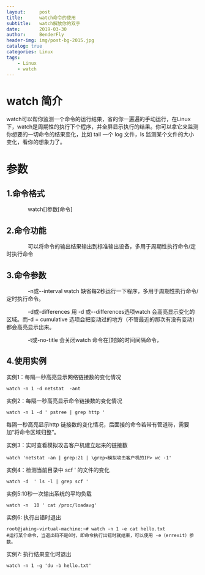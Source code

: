 ```yaml
---
layout:     post
title:      watch命令的使用
subtitle:   watch解放你的双手 
date:       2019-03-30
author:     BenderFly
header-img: img/post-bg-2015.jpg
catalog: true
categories: Linux
tags:
    - Linux
    - watch
---
```

# watch 简介
watch可以帮你监测一个命令的运行结果，省的你一遍遍的手动运行，在Linux下，watch是周期性的执行下个程序，并全屏显示执行的结果。你可以拿它来监测你想要的一切命令的结果变化，比如 tail 一个 log 文件，ls 监测某个文件的大小变化，看你的想象力了。

# 参数
## 1.命令格式  

　　　　watch[]参数[命令]

## 2.命令功能  

　　　　可以将命令的输出结果输出到标准输出设备，多用于周期性执行命令/定时执行命令

## 3.命令参数  

　　　　-n或--interval watch 缺省每2秒运行一下程序，多用于周期性执行命令/定时执行命令。

　　　　-d或-differences 用 -d 或--differences选项watch 会高亮显示变化的区域。而-d = cumulative 选项会把变动过的地方（不管最近的那次有没有变动）都会高亮显示出来。

　　　　-t或-no-title 会关闭watch 命令在顶部的时间间隔命令，

## 4.使用实例  

实例1：每隔一秒高亮显示网络链接数的变化情况
```shell
watch -n 1 -d netstat  -ant 
```

实例2：每隔一秒高亮显示命令链接数的变化情况
```shell
watch -n 1 -d ' pstree | grep http '
```
每隔一秒高亮显示http 链接数的变化情况，后面接的命令若带有管道符，需要加“将命令区域归整”。

实例3：实时查看模拟攻击客户机建立起来的链接数
```shell
watch 'netstat -an | grep:21 | \grep<模拟攻击客户机的IP> wc -1'
```
实例4：检测当前目录中 scf ' 的文件的变化
```shell
watch -d  ' ls -l | grep scf '
```
实例5:10秒一次输出系统的平均负载
```shell
watch -n  10 ' cat /proc/loadavg'
```

实例6: 执行出错时退出
```shell
root@jaking-virtual-machine:~# watch -n 1 -e cat hello.txt    
#运行某个命令，当退出码不是0时，即命令执行出错时就结束，可以使用 -e（errexit）参数。
```
实例7: 执行结果变化时退出
```shell
watch -n 1 -g 'du -b hello.txt'       
```


